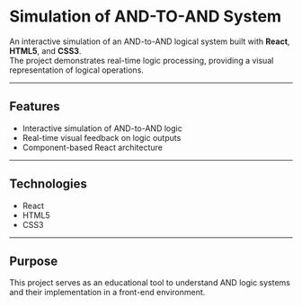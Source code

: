 # Simulation of AND-TO-AND System

An interactive simulation of an AND-to-AND logical system built with **React**, **HTML5**, and **CSS3**.  
The project demonstrates real-time logic processing, providing a visual representation of logical operations.

---

## Features
- Interactive simulation of AND-to-AND logic
- Real-time visual feedback on logic outputs
- Component-based React architecture

---

## Technologies
- React
- HTML5
- CSS3

---

## Purpose
This project serves as an educational tool to understand AND logic systems and their implementation in a front-end environment.
